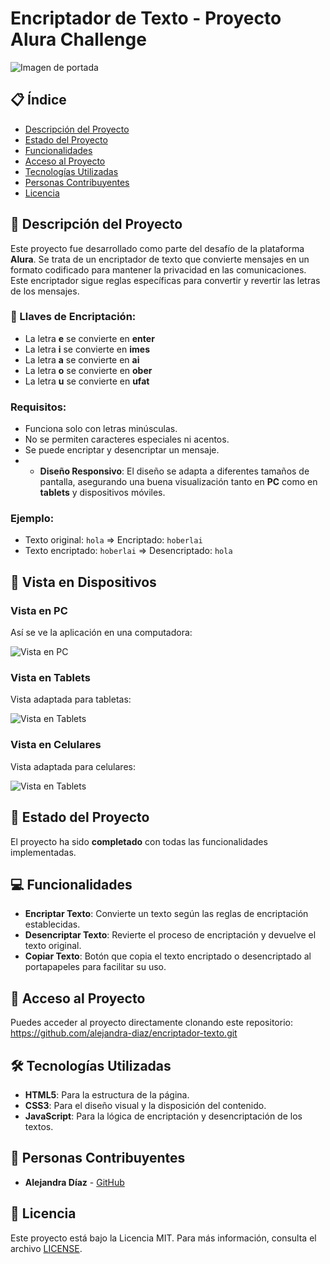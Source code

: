 # Encriptador de Texto - Proyecto Alura Challenge 

![Imagen de portada](img/Logo.svg)

## 📋 Índice
- [Descripción del Proyecto](#descripción-del-proyecto)
- [Estado del Proyecto](#estado-del-proyecto)
- [Funcionalidades](#funcionalidades)
- [Acceso al Proyecto](#acceso-al-proyecto)
- [Tecnologías Utilizadas](#tecnologías-utilizadas)
- [Personas Contribuyentes](#personas-contribuyentes)
- [Licencia](#licencia)

## 📖 Descripción del Proyecto
Este proyecto fue desarrollado como parte del desafío de la plataforma **Alura**. Se trata de un encriptador de texto que convierte mensajes en un formato codificado para mantener la privacidad en las comunicaciones. Este encriptador sigue reglas específicas para convertir y revertir las letras de los mensajes.

### 🔑 Llaves de Encriptación:
- La letra **e** se convierte en **enter**
- La letra **i** se convierte en **imes**
- La letra **a** se convierte en **ai**
- La letra **o** se convierte en **ober**
- La letra **u** se convierte en **ufat**

### Requisitos:
- Funciona solo con letras minúsculas.
- No se permiten caracteres especiales ni acentos.
- Se puede encriptar y desencriptar un mensaje.
- - **Diseño Responsivo**: El diseño se adapta a diferentes tamaños de pantalla, asegurando una buena visualización tanto en **PC** como en **tablets** y dispositivos móviles.

### Ejemplo:
- Texto original: `hola` => Encriptado: `hoberlai`
- Texto encriptado: `hoberlai` => Desencriptado: `hola`

## 📱 Vista en Dispositivos
### Vista en PC
Así se ve la aplicación en una computadora:

![Vista en PC](img/encriptadorpc.png)

### Vista en Tablets
Vista adaptada para tabletas:

![Vista en Tablets](img/encriptadortablet.png)

### Vista en Celulares
Vista adaptada para celulares:

![Vista en Tablets](img/encriptadorcelular.png)

## 🚧 Estado del Proyecto
El proyecto ha sido **completado** con todas las funcionalidades implementadas.

## 💻 Funcionalidades
- **Encriptar Texto**: Convierte un texto según las reglas de encriptación establecidas.
- **Desencriptar Texto**: Revierte el proceso de encriptación y devuelve el texto original.
- **Copiar Texto**: Botón que copia el texto encriptado o desencriptado al portapapeles para facilitar su uso.

## 🚀 Acceso al Proyecto
Puedes acceder al proyecto directamente clonando este repositorio:
https://github.com/alejandra-diaz/encriptador-texto.git

## 🛠 Tecnologías Utilizadas
- **HTML5**: Para la estructura de la página.
- **CSS3**: Para el diseño visual y la disposición del contenido.
- **JavaScript**: Para la lógica de encriptación y desencriptación de los textos.

## 👥 Personas Contribuyentes
- **Alejandra Díaz** - [GitHub](https://github.com/alejandra-diaz)

## 📄 Licencia
Este proyecto está bajo la Licencia MIT. Para más información, consulta el archivo [LICENSE](LICENSE).

